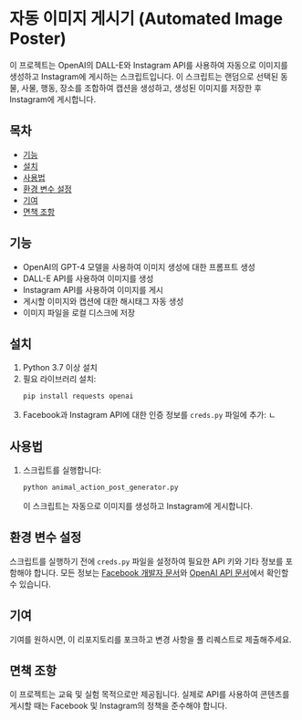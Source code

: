 # 자동 이미지 게시기 (Automated Image Poster)

이 프로젝트는 OpenAI의 DALL-E와 Instagram API를 사용하여 자동으로 이미지를 생성하고 Instagram에 게시하는 스크립트입니다. 이 스크립트는 랜덤으로 선택된 동물, 사물, 행동, 장소를 조합하여 캡션을 생성하고, 생성된 이미지를 저장한 후 Instagram에 게시합니다.

## 목차
- [기능](#기능)
- [설치](#설치)
- [사용법](#사용법)
- [환경 변수 설정](#환경-변수-설정)
- [기여](#기여)
- [면책 조항](#면책-조항)

## 기능
- OpenAI의 GPT-4 모델을 사용하여 이미지 생성에 대한 프롬프트 생성
- DALL-E API를 사용하여 이미지를 생성
- Instagram API를 사용하여 이미지를 게시
- 게시할 이미지와 캡션에 대한 해시태그 자동 생성
- 이미지 파일을 로컬 디스크에 저장

## 설치
1. Python 3.7 이상 설치
2. 필요 라이브러리 설치:
   ```bash
   pip install requests openai
   ```
3. Facebook과 Instagram API에 대한 인증 정보를 `creds.py` 파일에 추가:
  ㄴ

## 사용법
1. 스크립트를 실행합니다:
   ```bash
   python animal_action_post_generator.py
   ```
   이 스크립트는 자동으로 이미지를 생성하고 Instagram에 게시합니다.

## 환경 변수 설정
스크립트를 실행하기 전에 `creds.py` 파일을 설정하여 필요한 API 키와 기타 정보를 포함해야 합니다. 모든 정보는 [Facebook 개발자 문서](https://developers.facebook.com/docs/)와 [OpenAI API 문서](https://platform.openai.com/docs/)에서 확인할 수 있습니다.

## 기여
기여를 원하시면, 이 리포지토리를 포크하고 변경 사항을 풀 리퀘스트로 제출해주세요.

## 면책 조항
이 프로젝트는 교육 및 실험 목적으로만 제공됩니다. 실제로 API를 사용하여 콘텐츠를 게시할 때는 Facebook 및 Instagram의 정책을 준수해야 합니다.
